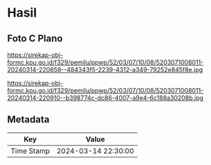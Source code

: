 # Hasil

## Foto C Plano

https://sirekap-obj-formc.kpu.go.id/f329/pemilu/ppwp/52/03/07/10/08/5203071008011-20240314-220859--484343f5-2239-4312-a349-79252e845f8e.jpg

https://sirekap-obj-formc.kpu.go.id/f329/pemilu/ppwp/52/03/07/10/08/5203071008011-20240314-220910--b398774c-dc86-4007-a9e4-6c188a30208b.jpg


## Metadata

| Key        | Value               |
| ---------- | ------------------- |
| Time Stamp | 2024-03-14 22:30:00 |



